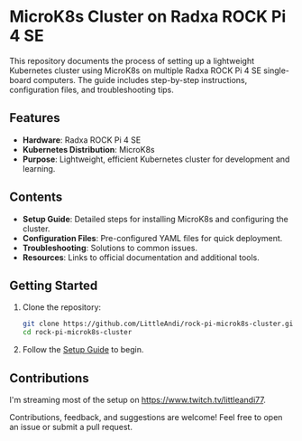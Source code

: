 # MicroK8s Cluster on Radxa ROCK Pi 4 SE

This repository documents the process of setting up a lightweight Kubernetes cluster using MicroK8s on multiple Radxa ROCK Pi 4 SE single-board computers. The guide includes step-by-step instructions, configuration files, and troubleshooting tips.

## Features
- **Hardware**: Radxa ROCK Pi 4 SE
- **Kubernetes Distribution**: MicroK8s
- **Purpose**: Lightweight, efficient Kubernetes cluster for development and learning.

## Contents
- **Setup Guide**: Detailed steps for installing MicroK8s and configuring the cluster.
- **Configuration Files**: Pre-configured YAML files for quick deployment.
- **Troubleshooting**: Solutions to common issues.
- **Resources**: Links to official documentation and additional tools.

## Getting Started
1. Clone the repository:  
   ```bash
   git clone https://github.com/LittleAndi/rock-pi-microk8s-cluster.git
   cd rock-pi-microk8s-cluster
   ```
2. Follow the [Setup Guide](setup-guide.md) to begin.

## Contributions
I'm streaming most of the setup on https://www.twitch.tv/littleandi77.

Contributions, feedback, and suggestions are welcome! Feel free to open an issue or submit a pull request.
